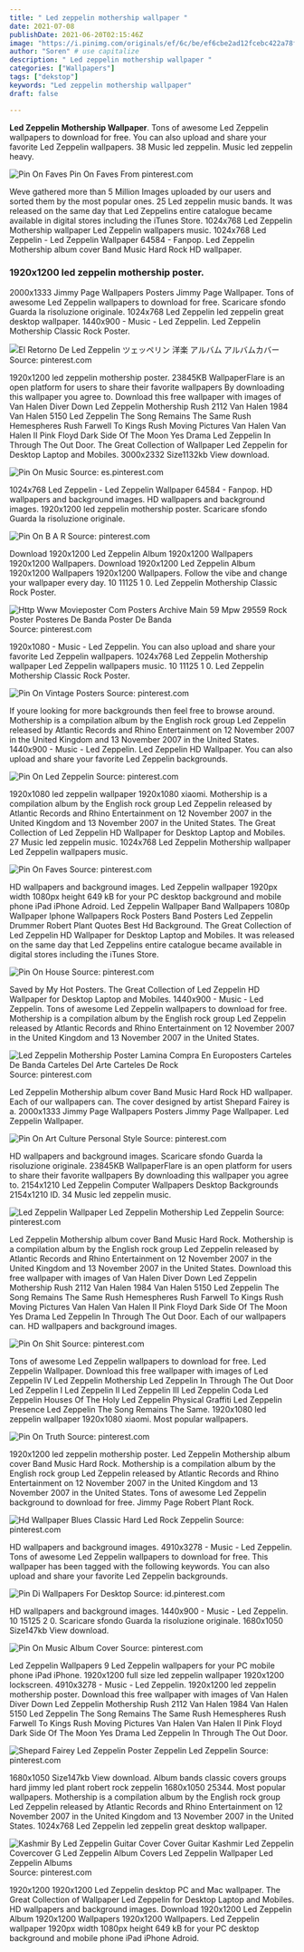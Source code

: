 ```yaml
---
title: " Led zeppelin mothership wallpaper "
date: 2021-07-08
publishDate: 2021-06-20T02:15:46Z
image: "https://i.pinimg.com/originals/ef/6c/be/ef6cbe2ad12fcebc422a78fdc6b5a555.jpg"
author: "Soren" # use capitalize
description: " Led zeppelin mothership wallpaper "
categories: ["Wallpapers"]
tags: ["dekstop"]
keywords: "Led zeppelin mothership wallpaper"
draft: false

---
```



**Led Zeppelin Mothership Wallpaper**. Tons of awesome Led Zeppelin wallpapers to download for free. You can also upload and share your favorite Led Zeppelin wallpapers. 38 Music led zeppelin. Music led zeppelin heavy.

![Pin On Faves](https://i.pinimg.com/originals/3b/eb/96/3beb96fb5902d42a67c8a475b68d39ec.jpg "Pin On Faves")
Pin On Faves From pinterest.com


Weve gathered more than 5 Million Images uploaded by our users and sorted them by the most popular ones. 25 Led zeppelin music bands. It was released on the same day that Led Zeppelins entire catalogue became available in digital stores including the iTunes Store. 1024x768 Led Zeppelin Mothership wallpaper Led Zeppelin wallpapers music. 1024x768 Led Zeppelin - Led Zeppelin Wallpaper 64584 - Fanpop. Led Zeppelin Mothership album cover Band Music Hard Rock HD wallpaper.

### 1920x1200 led zeppelin mothership poster.

2000x1333 Jimmy Page Wallpapers Posters Jimmy Page Wallpaper. Tons of awesome Led Zeppelin wallpapers to download for free. Scaricare sfondo Guarda la risoluzione originale. 1024x768 Led Zeppelin led zeppelin great desktop wallpaper. 1440x900 - Music - Led Zeppelin. Led Zeppelin Mothership Classic Rock Poster.


![El Retorno De Led Zeppelin ツェッペリン 洋楽 アルバム アルバムカバー](https://i.pinimg.com/originals/ce/ca/34/ceca345b64892581023289397686eddc.jpg "El Retorno De Led Zeppelin ツェッペリン 洋楽 アルバム アルバムカバー")
Source: pinterest.com

1920x1200 led zeppelin mothership poster. 23845KB WallpaperFlare is an open platform for users to share their favorite wallpapers By downloading this wallpaper you agree to. Download this free wallpaper with images of Van Halen Diver Down Led Zeppelin Mothership Rush 2112 Van Halen 1984 Van Halen 5150 Led Zeppelin The Song Remains The Same Rush Hemespheres Rush Farwell To Kings Rush Moving Pictures Van Halen Van Halen II Pink Floyd Dark Side Of The Moon Yes Drama Led Zeppelin In Through The Out Door. The Great Collection of Wallpaper Led Zeppelin for Desktop Laptop and Mobiles. 3000x2332 Size1132kb View download.

![Pin On Music](https://i.pinimg.com/600x315/fa/eb/46/faeb46f97838120adad952a115aaedde.jpg "Pin On Music")
Source: es.pinterest.com

1024x768 Led Zeppelin - Led Zeppelin Wallpaper 64584 - Fanpop. HD wallpapers and background images. HD wallpapers and background images. 1920x1200 led zeppelin mothership poster. Scaricare sfondo Guarda la risoluzione originale.

![Pin On B A R](https://i.pinimg.com/474x/77/7c/e3/777ce3b83ba073bd9c373f4a780e2887.jpg "Pin On B A R")
Source: pinterest.com

Download 1920x1200 Led Zeppelin Album 1920x1200 Wallpapers 1920x1200 Wallpapers. Download 1920x1200 Led Zeppelin Album 1920x1200 Wallpapers 1920x1200 Wallpapers. Follow the vibe and change your wallpaper every day. 10 11125 1 0. Led Zeppelin Mothership Classic Rock Poster.

![Http Www Movieposter Com Posters Archive Main 59 Mpw 29559 Rock Poster Posteres De Banda Poster De Banda](https://i.pinimg.com/originals/a1/f8/34/a1f8341fd5684026567cccb66ddc8705.jpg "Http Www Movieposter Com Posters Archive Main 59 Mpw 29559 Rock Poster Posteres De Banda Poster De Banda")
Source: pinterest.com

1920x1080 - Music - Led Zeppelin. You can also upload and share your favorite Led Zeppelin wallpapers. 1024x768 Led Zeppelin Mothership wallpaper Led Zeppelin wallpapers music. 10 11125 1 0. Led Zeppelin Mothership Classic Rock Poster.

![Pin On Vintage Posters](https://i.pinimg.com/originals/f3/2a/d5/f32ad5b8d657a1cf134d90b8ab202db0.jpg "Pin On Vintage Posters")
Source: pinterest.com

If youre looking for more backgrounds then feel free to browse around. Mothership is a compilation album by the English rock group Led Zeppelin released by Atlantic Records and Rhino Entertainment on 12 November 2007 in the United Kingdom and 13 November 2007 in the United States. 1440x900 - Music - Led Zeppelin. Led Zeppelin HD Wallpaper. You can also upload and share your favorite Led Zeppelin backgrounds.

![Pin On Led Zeppelin](https://i.pinimg.com/originals/de/30/a2/de30a212e792c08d8b32ca42c8be5fa0.jpg "Pin On Led Zeppelin")
Source: pinterest.com

1920x1080 led zeppelin wallpaper 1920x1080 xiaomi. Mothership is a compilation album by the English rock group Led Zeppelin released by Atlantic Records and Rhino Entertainment on 12 November 2007 in the United Kingdom and 13 November 2007 in the United States. The Great Collection of Led Zeppelin HD Wallpaper for Desktop Laptop and Mobiles. 27 Music led zeppelin music. 1024x768 Led Zeppelin Mothership wallpaper Led Zeppelin wallpapers music.

![Pin On Faves](https://i.pinimg.com/originals/3b/eb/96/3beb96fb5902d42a67c8a475b68d39ec.jpg "Pin On Faves")
Source: pinterest.com

HD wallpapers and background images. Led Zeppelin wallpaper 1920px width 1080px height 649 kB for your PC desktop background and mobile phone iPad iPhone Adroid. Led Zeppelin Wallpaper Band Wallpapers 1080p Wallpaper Iphone Wallpapers Rock Posters Band Posters Led Zeppelin Drummer Robert Plant Quotes Best Hd Background. The Great Collection of Led Zeppelin HD Wallpaper for Desktop Laptop and Mobiles. It was released on the same day that Led Zeppelins entire catalogue became available in digital stores including the iTunes Store.

![Pin On House](https://i.pinimg.com/originals/66/a8/40/66a8408ebff76466ad2402691564c687.jpg "Pin On House")
Source: pinterest.com

Saved by My Hot Posters. The Great Collection of Led Zeppelin HD Wallpaper for Desktop Laptop and Mobiles. 1440x900 - Music - Led Zeppelin. Tons of awesome Led Zeppelin wallpapers to download for free. Mothership is a compilation album by the English rock group Led Zeppelin released by Atlantic Records and Rhino Entertainment on 12 November 2007 in the United Kingdom and 13 November 2007 in the United States.

![Led Zeppelin Mothership Poster Lamina Compra En Europosters Carteles De Banda Carteles Del Arte Carteles De Rock](https://i.pinimg.com/originals/0e/5b/f6/0e5bf69ee04cf58547f4de28f7fa5aa4.jpg "Led Zeppelin Mothership Poster Lamina Compra En Europosters Carteles De Banda Carteles Del Arte Carteles De Rock")
Source: pinterest.com

Led Zeppelin Mothership album cover Band Music Hard Rock HD wallpaper. Each of our wallpapers can. The cover designed by artist Shepard Fairey is a. 2000x1333 Jimmy Page Wallpapers Posters Jimmy Page Wallpaper. Led Zeppelin Wallpaper.

![Pin On Art Culture Personal Style](https://i.pinimg.com/originals/7e/ff/ee/7effeead5b2d5e2b10165a8a6c1a2eda.jpg "Pin On Art Culture Personal Style")
Source: pinterest.com

HD wallpapers and background images. Scaricare sfondo Guarda la risoluzione originale. 23845KB WallpaperFlare is an open platform for users to share their favorite wallpapers By downloading this wallpaper you agree to. 2154x1210 Led Zeppelin Computer Wallpapers Desktop Backgrounds 2154x1210 ID. 34 Music led zeppelin music.

![Led Zeppelin Wallpaper Led Zeppelin Mothership Led Zeppelin](https://i.pinimg.com/originals/7a/87/e9/7a87e9c17fa2506a55bffa97de096529.png "Led Zeppelin Wallpaper Led Zeppelin Mothership Led Zeppelin")
Source: pinterest.com

Led Zeppelin Mothership album cover Band Music Hard Rock. Mothership is a compilation album by the English rock group Led Zeppelin released by Atlantic Records and Rhino Entertainment on 12 November 2007 in the United Kingdom and 13 November 2007 in the United States. Download this free wallpaper with images of Van Halen Diver Down Led Zeppelin Mothership Rush 2112 Van Halen 1984 Van Halen 5150 Led Zeppelin The Song Remains The Same Rush Hemespheres Rush Farwell To Kings Rush Moving Pictures Van Halen Van Halen II Pink Floyd Dark Side Of The Moon Yes Drama Led Zeppelin In Through The Out Door. Each of our wallpapers can. HD wallpapers and background images.

![Pin On Shit](https://i.pinimg.com/474x/c1/49/94/c14994fadad33d9c47e14fb4d4c0a912.jpg "Pin On Shit")
Source: pinterest.com

Tons of awesome Led Zeppelin wallpapers to download for free. Led Zeppelin Wallpaper. Download this free wallpaper with images of Led Zeppelin IV Led Zeppelin Mothership Led Zeppelin In Through The Out Door Led Zeppelin I Led Zeppelin II Led Zeppelin III Led Zeppelin Coda Led Zeppelin Houses Of The Holy Led Zeppelin Physical Graffiti Led Zeppelin Presence Led Zeppelin The Song Remains The Same. 1920x1080 led zeppelin wallpaper 1920x1080 xiaomi. Most popular wallpapers.

![Pin On Truth](https://i.pinimg.com/originals/02/c8/c5/02c8c5625e25efb60d4ed3c758025d70.jpg "Pin On Truth")
Source: pinterest.com

1920x1200 led zeppelin mothership poster. Led Zeppelin Mothership album cover Band Music Hard Rock. Mothership is a compilation album by the English rock group Led Zeppelin released by Atlantic Records and Rhino Entertainment on 12 November 2007 in the United Kingdom and 13 November 2007 in the United States. Tons of awesome Led Zeppelin background to download for free. Jimmy Page Robert Plant Rock.

![Hd Wallpaper Blues Classic Hard Led Rock Zeppelin](https://i.pinimg.com/474x/c7/31/56/c7315642c446772032979539b0136be2.jpg "Hd Wallpaper Blues Classic Hard Led Rock Zeppelin")
Source: pinterest.com

HD wallpapers and background images. 4910x3278 - Music - Led Zeppelin. Tons of awesome Led Zeppelin wallpapers to download for free. This wallpaper has been tagged with the following keywords. You can also upload and share your favorite Led Zeppelin backgrounds.

![Pin Di Wallpapers For Desktop](https://i.pinimg.com/originals/0b/7f/a5/0b7fa5eb0225048019d058960158486b.png "Pin Di Wallpapers For Desktop")
Source: id.pinterest.com

HD wallpapers and background images. 1440x900 - Music - Led Zeppelin. 10 15125 2 0. Scaricare sfondo Guarda la risoluzione originale. 1680x1050 Size147kb View download.

![Pin On Music Album Cover](https://i.pinimg.com/originals/8b/6c/2d/8b6c2d991214005cd20974e01abc7335.jpg "Pin On Music Album Cover")
Source: pinterest.com

Led Zeppelin Wallpapers 9 Led Zeppelin wallpapers for your PC mobile phone iPad iPhone. 1920x1200 full size led zeppelin wallpaper 1920x1200 lockscreen. 4910x3278 - Music - Led Zeppelin. 1920x1200 led zeppelin mothership poster. Download this free wallpaper with images of Van Halen Diver Down Led Zeppelin Mothership Rush 2112 Van Halen 1984 Van Halen 5150 Led Zeppelin The Song Remains The Same Rush Hemespheres Rush Farwell To Kings Rush Moving Pictures Van Halen Van Halen II Pink Floyd Dark Side Of The Moon Yes Drama Led Zeppelin In Through The Out Door.

![Shepard Fairey Led Zeppelin Poster Zeppelin Led Zeppelin](https://i.pinimg.com/originals/45/bc/1c/45bc1caa44d16f4a92aeed34ce7832f5.jpg "Shepard Fairey Led Zeppelin Poster Zeppelin Led Zeppelin")
Source: pinterest.com

1680x1050 Size147kb View download. Album bands classic covers groups hard jimmy led plant robert rock zeppelin 1680x1050 25344. Most popular wallpapers. Mothership is a compilation album by the English rock group Led Zeppelin released by Atlantic Records and Rhino Entertainment on 12 November 2007 in the United Kingdom and 13 November 2007 in the United States. 1024x768 Led Zeppelin led zeppelin great desktop wallpaper.

![Kashmir By Led Zeppelin Guitar Cover Cover Guitar Kashmir Led Zeppelin Covercover G Led Zeppelin Album Covers Led Zeppelin Wallpaper Led Zeppelin Albums](https://i.pinimg.com/originals/ef/6c/be/ef6cbe2ad12fcebc422a78fdc6b5a555.jpg "Kashmir By Led Zeppelin Guitar Cover Cover Guitar Kashmir Led Zeppelin Covercover G Led Zeppelin Album Covers Led Zeppelin Wallpaper Led Zeppelin Albums")
Source: pinterest.com

1920x1200 1920x1200 Led Zeppelin desktop PC and Mac wallpaper. The Great Collection of Wallpaper Led Zeppelin for Desktop Laptop and Mobiles. HD wallpapers and background images. Download 1920x1200 Led Zeppelin Album 1920x1200 Wallpapers 1920x1200 Wallpapers. Led Zeppelin wallpaper 1920px width 1080px height 649 kB for your PC desktop background and mobile phone iPad iPhone Adroid.

